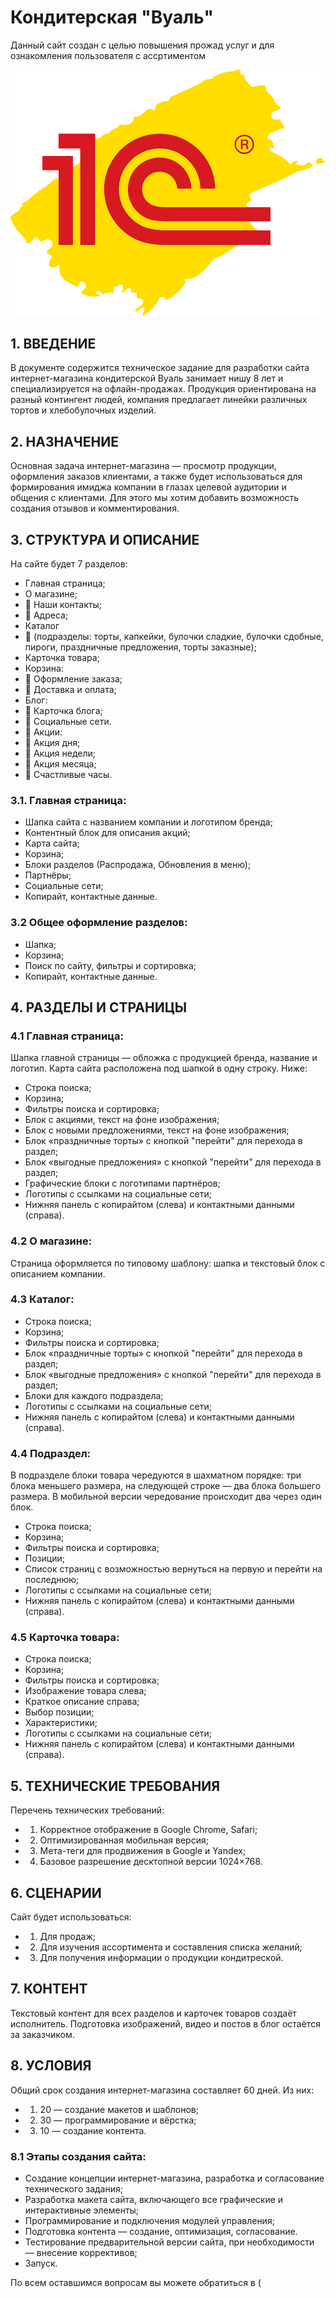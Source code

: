 # Кондитерская "Вуаль"

Данный сайт создан с целью повышения прожад услуг и для ознакомления пользователя с ассртиментом

![alt-текст](https://github.com/SarAlina222/Alina/blob/main/1с.png?raw=true)


## 1. ВВЕДЕНИЕ

В документе содержится техническое задание для разработки сайта интернет-магазина кондитерской Вуаль занимает нишу 8 лет и специализируется на офлайн-продажах. Продукция ориентирована на разный контингент людей, компания предлагает линейки различных тортов и хлебобулочных изделий.


## 2. НАЗНАЧЕНИЕ

Основная задача интернет-магазина — просмотр продукции, оформления заказов клиентами, а также будет использоваться для формирования имиджа компании в глазах целевой аудитории и общения с клиентами. Для этого мы хотим добавить возможность создания отзывов и комментирования.


## 3. СТРУКТУРА И ОПИСАНИЕ

На сайте будет 7  разделов:
*  Главная страница;
*  О магазине;
*  	Наши контакты;
*  	Адреса;
* 	Каталог 
*  	(подразделы: торты, капкейки, булочки сладкие, булочки сдобные, пироги, праздничные предложения, торты заказные);
* 	Карточка товара;
* 	Корзина:
*  	Оформление заказа;
*  	Доставка и оплата;
* 	Блог:
*  	Карточка блога;
*  	Социальные сети.
*  	Акции:
*  	Акция дня;
*  	Акция недели;
*  	Акция месяца;
*  	Счастливые часы.

### 3.1. Главная страница:

* 	Шапка сайта с названием компании и логотипом бренда;
* 	Контентный блок для описания акций;
* 	Карта сайта;
* 	Корзина;
* 	Блоки разделов (Распродажа, Обновления в меню);
* 	Партнёры;
* 	Социальные сети;
* 	Копирайт, контактные данные.

### 3.2 Общее оформление разделов:

* 	Шапка;
* 	Корзина;
*   Поиск по сайту, фильтры и сортировка;
* 	Копирайт, контактные данные.


## 4. РАЗДЕЛЫ И СТРАНИЦЫ

### 4.1 Главная страница:

Шапка главной страницы — обложка с продукцией бренда, название и логотип. Карта сайта расположена под шапкой в одну строку. Ниже:
* 	Строка поиска;
* 	Корзина;
* 	Фильтры поиска и сортировка;
* 	Блок с акциями, текст на фоне изображения;
* 	Блок с новыми предложениями, текст на фоне изображения;
* 	Блок «праздничные торты» с кнопкой "перейти" для перехода в раздел;
* 	Блок «выгодные предложения» с кнопкой "перейти" для перехода в раздел;
* 	Графические блоки с логотипами партнёров;
* 	Логотипы с ссылками на социальные сети;
* 	Нижняя панель с копирайтом (слева) и контактными данными (справа).

### 4.2 О магазине:

Страница оформляется по типовому шаблону: шапка и текстовый блок с описанием компании.

### 4.3 Каталог:

* 	Строка поиска;
* 	Корзина;
* 	Фильтры поиска и сортировка;
* 	Блок «праздничные торты» с кнопкой "перейти" для перехода в раздел;
* 	Блок «выгодные предложения» с кнопкой "перейти" для перехода в раздел;
* 	Блоки для каждого подраздела;
* 	Логотипы с ссылками на социальные сети;
* 	Нижняя панель с копирайтом (слева) и контактными данными (справа).

### 4.4 Подраздел:

В подразделе блоки товара чередуются в шахматном порядке: три блока меньшего размера, на следующей строке — два блока большего размера. В мобильной версии чередование происходит два через один блок.
* 	Строка поиска;
* 	Корзина;
* 	Фильтры поиска и сортировка;
* 	Позиции;
*  	Список страниц с возможностью вернуться на первую и перейти на последнюю;
* 	Логотипы с ссылками на социальные сети;
* 	Нижняя панель с копирайтом (слева) и контактными данными (справа).

### 4.5 Карточка товара:

* 	Строка поиска;
* 	Корзина;
* 	Фильтры поиска и сортировка;
* 	Изображение товара слева;
* 	Краткое описание справа;
* 	Выбор позиции;
* 	Характеристики;
* 	Логотипы с ссылками на социальные сети;
* 	Нижняя панель с копирайтом (слева) и контактными данными (справа).


## 5. ТЕХНИЧЕСКИЕ ТРЕБОВАНИЯ

Перечень технических требований:
* 1.	Корректное отображение в Google Chrome, Safari;
* 2.	Оптимизированная мобильная версия;
* 3.	Мета-теги для продвижения в Google и Yandex;
* 4.	Базовое разрешение десктопной версии 1024×768.


## 6. СЦЕНАРИИ

Сайт будет использоваться:
* 1.	Для продаж;
* 2.	Для изучения ассортимента и составления списка желаний;
* 3.	Для получения информации о продукции кондитреской.


## 7. КОНТЕНТ

Текстовый контент для всех разделов и карточек товаров создаёт исполнитель. Подготовка изображений, видео и постов в блог остаётся за заказчиком.


## 8. УСЛОВИЯ

Общий срок создания интернет-магазина составляет 60 дней. Из них:
* 1.	20 — создание макетов и шаблонов;
* 2.	30 — программирование и вёрстка;
* 3.	10 — создание контента.

### 8.1 Этапы создания сайта:

* 	Создание концепции интернет-магазина, разработка и согласование технического задания;
* 	Разработка макета сайта, включающего все графические и интерактивные элементы;
* 	Программирование и подключения модулей управления;
* 	Подготовка контента — создание, оптимизация, согласование.
* 	Тестирование предварительной версии сайта, при необходимости — внесение коррективов;
* 	Запуск.

По всем оставшимся вопросам вы можете обратиться в (
